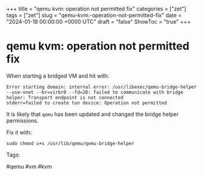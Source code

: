 +++
title = "qemu kvm: operation not permitted fix"
categories = ["zet"]
tags = ["zet"]
slug = "qemu-kvm:-operation-not-permitted-fix"
date = "2024-01-18 00:00:00 +0000 UTC"
draft = "false"
ShowToc = "true"
+++

# qemu kvm: operation not permitted fix

When starting a bridged VM and hit with:

```
Error starting domain: internal error: /usr/libexec/qemu-bridge-helper --use-vnet --br=virbr0 --fd=20: failed to communicate with bridge helper: Transport endpoint is not connected
stderr=failed to create tun device: Operation not permitted
```

It is likely that `qemu` has been updated and changed the bridge helper permissions.

Fix it with:

`sudo chmod u+s /usr/lib/qemu/qemu-bridge-helper`

Tags:

  #qemu #vm #kvm

